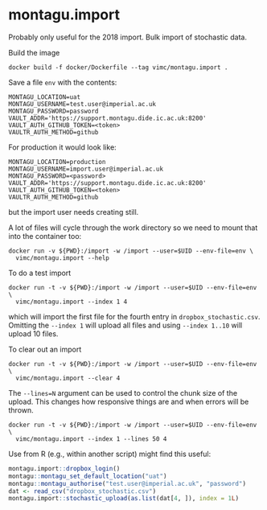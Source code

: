 # montagu.import

Probably only useful for the 2018 import.  Bulk import of stochastic data.

Build the image

```
docker build -f docker/Dockerfile --tag vimc/montagu.import .
```

Save a file `env` with the contents:

```
MONTAGU_LOCATION=uat
MONTAGU_USERNAME=test.user@imperial.ac.uk
MONTAGU_PASSWORD=password
VAULT_ADDR='https://support.montagu.dide.ic.ac.uk:8200'
VAULT_AUTH_GITHUB_TOKEN=<token>
VAULTR_AUTH_METHOD=github
```

For production it would look like:

```
MONTAGU_LOCATION=production
MONTAGU_USERNAME=import.user@imperial.ac.uk
MONTAGU_PASSWORD=<password>
VAULT_ADDR='https://support.montagu.dide.ic.ac.uk:8200'
VAULT_AUTH_GITHUB_TOKEN=<token>
VAULTR_AUTH_METHOD=github
```

but the import user needs creating still.

A lot of files will cycle through the work directory so we need to mount that into the container too:

```
docker run -v ${PWD}:/import -w /import --user=$UID --env-file=env \
  vimc/montagu.import --help
```

To do a test import

```
docker run -t -v ${PWD}:/import -w /import --user=$UID --env-file=env \
  vimc/montagu.import --index 1 4
```

which will import the first file for the fourth entry in `dropbox_stochastic.csv`.  Omitting the `--index 1` will upload all files and using `--index 1..10` will upload 10 files.

To clear out an import

```
docker run -t -v ${PWD}:/import -w /import --user=$UID --env-file=env \
  vimc/montagu.import --clear 4
```

The `--lines=N` argument can be used to control the chunk size of the upload.  This changes how responsive things are and when errors will be thrown.

```
docker run -t -v ${PWD}:/import -w /import --user=$UID --env-file=env \
  vimc/montagu.import --index 1 --lines 50 4
```

Use from R (e.g., within another script) might find this useful:

```r
montagu.import::dropbox_login()
montagu::montagu_set_default_location("uat")
montagu::montagu_authorise("test.user@imperial.ac.uk", "password")
dat <- read_csv("dropbox_stochastic.csv")
montagu.import::stochastic_upload(as.list(dat[4, ]), index = 1L)
```
